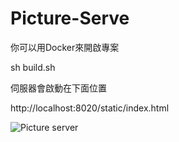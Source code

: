 # Picture-Serve

你可以用Docker來開啟專案

sh build.sh

伺服器會啟動在下面位置

http://localhost:8020/static/index.html



![Picture server](https://i.imgur.com/vhtLA3p.png)